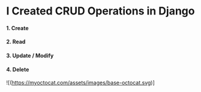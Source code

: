 # I Created CRUD Operations in Django 
#### 1. Create 
#### 2. Read
#### 3. Update / Modify
#### 4. Delete
![(https://myoctocat.com/assets/images/base-octocat.svg)]

